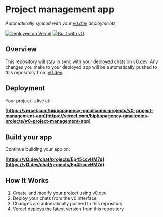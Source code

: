 # Project management app

*Automatically synced with your [v0.dev](https://v0.dev) deployments*

[![Deployed on Vercel](https://img.shields.io/badge/Deployed%20on-Vercel-black?style=for-the-badge&logo=vercel)](https://vercel.com/bipbopagency-gmailcoms-projects/v0-project-management-app)
[![Built with v0](https://img.shields.io/badge/Built%20with-v0.dev-black?style=for-the-badge)](https://v0.dev/chat/projects/Ep45ccvHM7d)

## Overview

This repository will stay in sync with your deployed chats on [v0.dev](https://v0.dev).
Any changes you make to your deployed app will be automatically pushed to this repository from [v0.dev](https://v0.dev).

## Deployment

Your project is live at:

**[https://vercel.com/bipbopagency-gmailcoms-projects/v0-project-management-app](https://vercel.com/bipbopagency-gmailcoms-projects/v0-project-management-app)**

## Build your app

Continue building your app on:

**[https://v0.dev/chat/projects/Ep45ccvHM7d](https://v0.dev/chat/projects/Ep45ccvHM7d)**

## How It Works

1. Create and modify your project using [v0.dev](https://v0.dev)
2. Deploy your chats from the v0 interface
3. Changes are automatically pushed to this repository
4. Vercel deploys the latest version from this repository